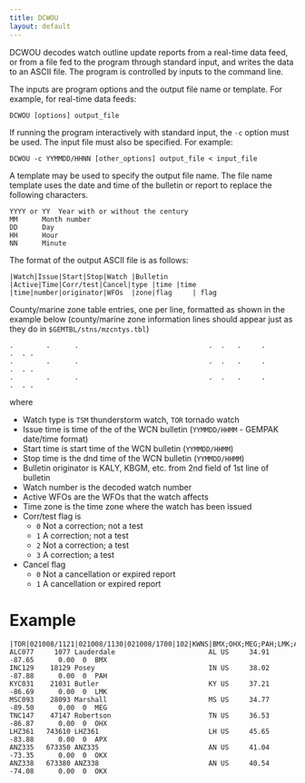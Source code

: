 ```yaml
---
title: DCWOU
layout: default
---
```




DCWOU decodes watch outline update reports from a real-time data feed, 
or from a file fed to the program through standard input, 
and writes the data to an ASCII file.  The program is controlled 
by inputs to the command line.

The inputs are program options and the output file name or template.
For example, for real-time data feeds:

	DCWOU [options] output_file

If running the program interactively with standard input, the `-c`
option must be used.  The input file must also be specified.
For example:

	DCWOU -c YYMMDD/HHNN [other_options] output_file < input_file

A template may be used to specify the output file name.  The file
name template uses the date and time of the bulletin or report
to replace the following characters.

	YYYY or YY	Year with or without the century
	MM		Month number
	DD		Day
	HH		Hour
	NN		Minute


The format of the output ASCII file is as follows:
    
    |Watch|Issue|Start|Stop|Watch |Bulletin  |Active|Time|Corr/test|Cancel|type |time |time |time|number|originator|WFOs  |zone|flag     | flag
    
County/marine zone table entries, one per line, formatted as shown in the 
example below (county/marine zone information lines should appear just as 
they do in `$GEMTBL/stns/mzcntys.tbl`)

    .        .      .                                .  .   .     .         .  . .
    .        .      .                                .  .   .     .         .  . .
    .        .      .                                .  .   .     .         .  . .

where

* Watch type is `TSM` thunderstorm watch, `TOR` tornado watch
* Issue time is time of the of the WCN bulletin (`YYMMDD/HHMM` - GEMPAK date/time format)
* Start time is start time of the WCN bulletin (`YYMMDD/HHMM`)
* Stop time is the dnd time of the WCN bulletin (`YYMMDD/HHMM`)
* Bulletin originator is KALY, KBGM, etc. from 2nd field of 1st line of bulletin
* Watch number is the decoded watch number
* Active WFOs are the WFOs that the watch affects
* Time zone is 		the time zone where the watch has been issued 
* Corr/test flag is       
    * `0`       Not a correction; not a test
    * `1`       A correction; not a test
    * `2`       Not a correction; a test
    * `3`       A correction; a test
* Cancel flag             
    * `0`       Not a cancellation or expired report
    * `1`       A cancellation or expired report

# Example
    
    |TOR|021008/1121|021008/1130|021008/1700|102|KWNS|BMX;OHX;MEG;PAH;LMK;APX;OKX|CST|0|0
    ALC077     1077 Lauderdale                       AL US     34.91    -87.65      0.00  0  BMX
    INC129    18129 Posey                            IN US     38.02    -87.88      0.00  0  PAH
    KYC031    21031 Butler                           KY US     37.21    -86.69      0.00  0  LMK 
    MSC093    28093 Marshall                         MS US     34.77    -89.50      0.00  0  MEG
    TNC147    47147 Robertson                        TN US     36.53    -86.87      0.00  0  OHX
    LHZ361   743610 LHZ361                           LH US     45.65    -83.88      0.00  0  APX
    ANZ335   673350 ANZ335                           AN US     41.04    -73.35      0.00  0  OKX
    ANZ338   673380 ANZ338                           AN US     40.54    -74.08      0.00  0  OKX
